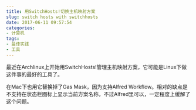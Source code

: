 ```yaml
---
title: 用SwitchHosts!切换主机映射方案
slug: switch hosts with switchhosts
date: 2017-06-11 09:57:54
categories:
- 计算机
tags:
- 最佳实践
- 工具
---
```


最近在Archlinux上开始用SwitchHosts!管理主机映射方案，它可能是Linux下做这件事的最好的工具了。

在Mac下也用它替换掉了Gas Mask，因为支持Alfred Workflow。相对的缺点是不支持在状态栏图标上显示当前方案名称，不过Alfred里可以，一定程度上缓解了这个问题。

